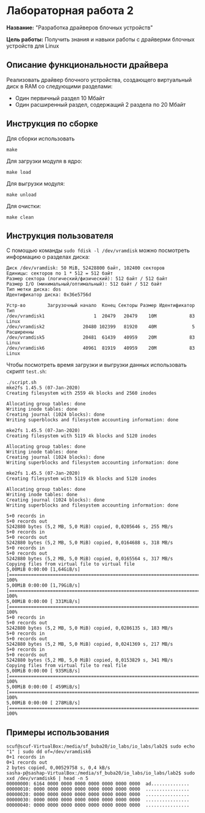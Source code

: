 # Лабораторная работа 2

**Название:** "Разработка драйверов блочных устройств"

**Цель работы:** Получить знания и навыки работы с драйверми блочных устройств для Linux

## Описание функциональности драйвера

Реализовать драйвер блочного устройства, создающего виртуальный диск в RAM со следующими разделами:
 - Один первичный раздел 10 Мбайт
 - Один расширенный раздел, содержащий 2 раздела по 20 Мбайт

## Инструкция по сборке

Для сборки использовать 

`make`

Для загрузки модуля в ядро:

`make load`

Для выгрузки модуля:

`make unload`

Для очистки: 

`make clean`

## Инструкция пользователя

С помощью команды `sudo fdisk -l /dev/vramdisk` можно посмотреть информацию о разделах диска:
```
Диск /dev/vramdisk: 50 MiB, 52428800 байт, 102400 секторов
Единицы: секторов по 1 * 512 = 512 байт
Размер сектора (логический/физический): 512 байт / 512 байт
Размер I/O (минимальный/оптимальный): 512 байт / 512 байт
Тип метки диска: dos
Идентификатор диска: 0x36e5756d

Устр-во        Загрузочный начало  Конец Секторы Размер Идентификатор Тип
/dev/vramdisk1                  1  20479   20479    10M            83 Linux
/dev/vramdisk2              20480 102399   81920    40M             5 Расширенны
/dev/vramdisk5              20481  61439   40959    20M            83 Linux
/dev/vramdisk6              40961  81919   40959    20M            83 Linux
```

Чтобы посмотреть время загрузки и выгрузки данных использовать скрипт `test.sh`:
```
./script.sh 
mke2fs 1.45.5 (07-Jan-2020)
Creating filesystem with 2559 4k blocks and 2560 inodes

Allocating group tables: done                            
Writing inode tables: done                            
Creating journal (1024 blocks): done
Writing superblocks and filesystem accounting information: done

mke2fs 1.45.5 (07-Jan-2020)
Creating filesystem with 5119 4k blocks and 5120 inodes

Allocating group tables: done                            
Writing inode tables: done                            
Creating journal (1024 blocks): done
Writing superblocks and filesystem accounting information: done

mke2fs 1.45.5 (07-Jan-2020)
Creating filesystem with 5119 4k blocks and 5120 inodes

Allocating group tables: done                            
Writing inode tables: done                            
Creating journal (1024 blocks): done
Writing superblocks and filesystem accounting information: done

5+0 records in
5+0 records out
5242880 bytes (5,2 MB, 5,0 MiB) copied, 0,0205646 s, 255 MB/s
5+0 records in
5+0 records out
5242880 bytes (5,2 MB, 5,0 MiB) copied, 0,0164688 s, 318 MB/s
5+0 records in
5+0 records out
5242880 bytes (5,2 MB, 5,0 MiB) copied, 0,0165564 s, 317 MB/s
Copying files from virtual file to virtual file
5,00MiB 0:00:00 [1,64GiB/s] [================================================================================================>] 100%            
5,00MiB 0:00:00 [1,79GiB/s] [================================================================================================>] 100%            
5,00MiB 0:00:00 [ 331MiB/s] [================================================================================================>] 100%            
5+0 records in
5+0 records out
5242880 bytes (5,2 MB, 5,0 MiB) copied, 0,0286135 s, 183 MB/s
5+0 records in
5+0 records out
5242880 bytes (5,2 MB, 5,0 MiB) copied, 0,0241369 s, 217 MB/s
5+0 records in
5+0 records out
5242880 bytes (5,2 MB, 5,0 MiB) copied, 0,0153829 s, 341 MB/s
Copying files from virtual file to real file
5,00MiB 0:00:00 [ 935MiB/s] [================================================================================================>] 100%            
5,00MiB 0:00:00 [ 459MiB/s] [================================================================================================>] 100%            
5,00MiB 0:00:00 [ 278MiB/s] [================================================================================================>] 100%

```

## Примеры использования

```
scuf@scuf-VirtualBox:/media/sf_buba20/io_labs/io_labs/lab2$ sudo echo "1" | sudo dd of=/dev/vramdisk6
0+1 records in
0+1 records out
2 bytes copied, 0,00529758 s, 0,4 kB/s
sasha-p@sashap-VirtualBox:/media/sf_buba20/io_labs/io_labs/lab2$ sudo xxd /dev/vramdisk6 | head -n 5
00000000: 6164 0000 0000 0000 0000 0000 0000 0000  ad..............
00000010: 0000 0000 0000 0000 0000 0000 0000 0000  ................
00000020: 0000 0000 0000 0000 0000 0000 0000 0000  ................
00000030: 0000 0000 0000 0000 0000 0000 0000 0000  ................
00000040: 0000 0000 0000 0000 0000 0000 0000 0000  ................

```


